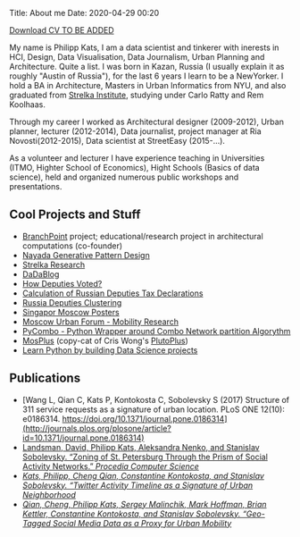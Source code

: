 Title: About me
Date: 2020-04-29 00:20

[Download CV TO BE ADDED](assets/cv.pdf)

My name is Philipp Kats, I am a data scientist and tinkerer with inerests in HCI, Design, Data Visualisation, Data Journalism, Urban Planning and Architecture. Quite a list. I was born in Kazan, Russia (I usually explain it as roughly "Austin of Russia"), for the last 6 years I learn to be a NewYorker. I hold a BA in Architecture, Masters in Urban Informatics from NYU, and also graduated from [Strelka Institute](https://strelka.com/en), studying under Carlo Ratty and Rem Koolhaas. 

Through my career I worked as Architectural designer (2009-2012), Urban planner, lecturer (2012-2014), Data journalist, project manager at Ria Novosti(2012-2015), Data scientist at StreetEasy (2015-...).

As a volunteer and lecturer I have experience teaching in Universities (ITMO, Highter School of Economics), Hight Schools (Basics of data science), held and organized numerous public workshops and presentations.



## Cool Projects and Stuff

- [BranchPoint](http://branchpoint.ru/) project; educational/research project in architectural computations (co-founder)
- [Nayada Generative Pattern Design](missing)
- [Strelka Research](missing)
- [DaDaBlog](missing)
- [How Deputies Voted?](missing)
- [Calculation of Russian Deputies Tax Declarations](missing)
- [Russia Deputies Clustering](missing)
- [Singapor Moscow Posters](missing)
- [Moscow Urban Forum - Mobility Research](missing)
- [PyCombo - Python Wrapper around Combo Network partition Algorythm](missing)
- [MosPlus](http://casyfill.github.io/mosplus/) (copy-cat of Cris Wong's [PlutoPlus](http://chriswhong.github.io/plutoplus/))
- [Learn Python by building Data Science projects]()


## Publications

- [Wang L, Qian C, Kats P, Kontokosta C, Sobolevsky S (2017) Structure of 311 service requests as a signature of urban location. PLoS ONE 12(10): e0186314. https://doi.org/10.1371/journal.pone.0186314](http://journals.plos.org/plosone/article?id=10.1371/journal.pone.0186314)
- [Landsman, David, Philipp Kats, Aleksandra Nenko, and Stanislav Sobolevsky. “Zoning of St. Petersburg Through the Prism of Social Activity Networks.” <i>Procedia Computer Science](missing)
- [Kats, Philipp, Cheng Qian, Constantine Kontokosta, and Stanislav Sobolevsky. “Twitter Activity Timeline as a Signature of Urban Neighborhood](missing)
- [Qian, Cheng, Philipp Kats, Sergey Malinchik, Mark Hoffman, Brian Kettler, Constantine Kontokosta, and Stanislav Sobolevsky. “Geo-Tagged Social Media Data as a Proxy for Urban Mobility]()